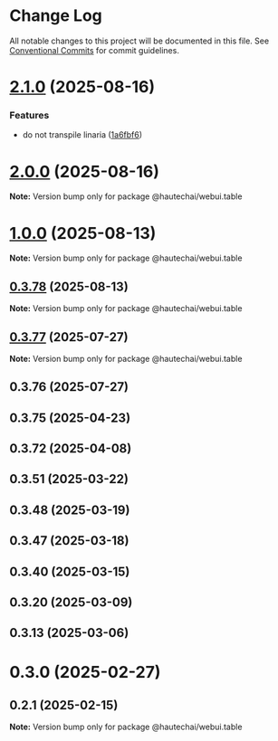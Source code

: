 # Change Log

All notable changes to this project will be documented in this file.
See [Conventional Commits](https://conventionalcommits.org) for commit guidelines.

# [2.1.0](https://github.com/HautechAI/webui/compare/@hautechai/webui.table@1.0.0...@hautechai/webui.table@2.1.0) (2025-08-16)

### Features

- do not transpile linaria ([1a6fbf6](https://github.com/HautechAI/webui/commit/1a6fbf6353a0e5028040006b5045170cf83f1ba0))

# [2.0.0](https://github.com/HautechAI/webui/compare/@hautechai/webui.table@1.0.0...@hautechai/webui.table@2.0.0) (2025-08-16)

**Note:** Version bump only for package @hautechai/webui.table

# [1.0.0](https://github.com/HautechAI/webui/compare/@hautechai/webui.table@0.3.78...@hautechai/webui.table@1.0.0) (2025-08-13)

**Note:** Version bump only for package @hautechai/webui.table

## [0.3.78](https://github.com/HautechAI/webui/compare/@hautechai/webui.table@0.3.77...@hautechai/webui.table@0.3.78) (2025-08-13)

**Note:** Version bump only for package @hautechai/webui.table

## [0.3.77](https://github.com/HautechAI/webui/compare/@hautechai/webui.table@0.3.76...@hautechai/webui.table@0.3.77) (2025-07-27)

**Note:** Version bump only for package @hautechai/webui.table

## 0.3.76 (2025-07-27)

## 0.3.75 (2025-04-23)

## 0.3.72 (2025-04-08)

## 0.3.51 (2025-03-22)

## 0.3.48 (2025-03-19)

## 0.3.47 (2025-03-18)

## 0.3.40 (2025-03-15)

## 0.3.20 (2025-03-09)

## 0.3.13 (2025-03-06)

# 0.3.0 (2025-02-27)

## 0.2.1 (2025-02-15)

**Note:** Version bump only for package @hautechai/webui.table
